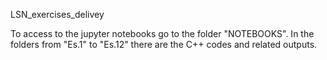 LSN_exercises_delivey

To access to the jupyter notebooks go to the folder "NOTEBOOKS". In the folders from "Es.1" to "Es.12" there are the C++ codes and related outputs. 
